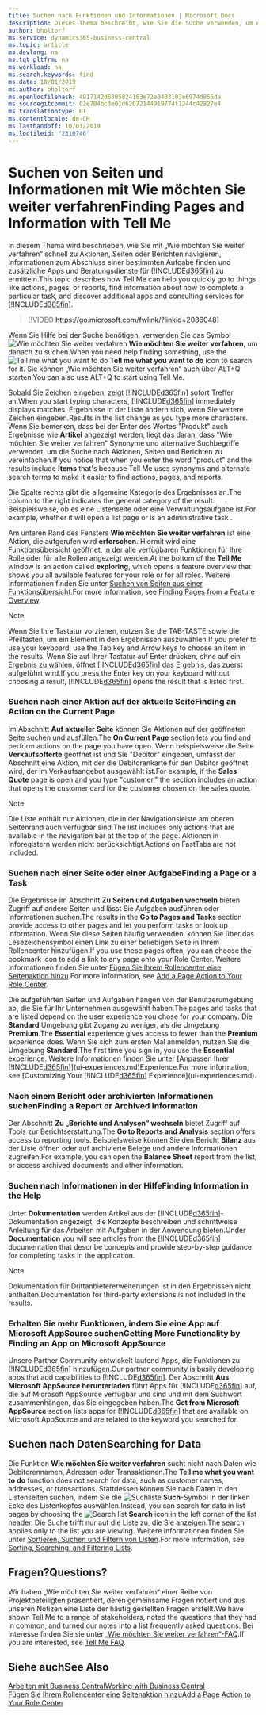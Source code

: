 ```yaml
---
title: Suchen nach Funktionen und Informationen | Microsoft Docs
description: Dieses Thema beschreibt, wie Sie die Suche verwenden, um Aktionen, Seiten, Berichte, Dokumentation und Daten sowie andere Apps und Beratungsdienste zu finden.
author: bholtorf
ms.service: dynamics365-business-central
ms.topic: article
ms.devlang: na
ms.tgt_pltfrm: na
ms.workload: na
ms.search.keywords: find
ms.date: 10/01/2019
ms.author: bholtorf
ms.openlocfilehash: 4917142d6805824163e72e0403103e6974d856da
ms.sourcegitcommit: 02e704bc3e01d62072144919774f1244c42827e4
ms.translationtype: HT
ms.contentlocale: de-CH
ms.lasthandoff: 10/01/2019
ms.locfileid: "2310746"
---
```

# <a name="finding-pages-and-information-with-tell-me"></a><span data-ttu-id="3cdad-103">Suchen von Seiten und Informationen mit Wie möchten Sie weiter verfahren</span><span class="sxs-lookup"><span data-stu-id="3cdad-103">Finding Pages and Information with Tell Me</span></span>  
<span data-ttu-id="3cdad-104">In diesem Thema wird beschrieben, wie Sie mit „Wie möchten Sie weiter verfahren“ schnell zu Aktionen, Seiten oder Berichten navigieren, Informationen zum Abschluss einer bestimmten Aufgabe finden und zusätzliche Apps und Beratungsdienste für [!INCLUDE[d365fin](includes/d365fin_md.md)] zu ermitteln.</span><span class="sxs-lookup"><span data-stu-id="3cdad-104">This topic describes how Tell Me can help you quickly go to things like actions, pages, or reports, find information about how to complete a particular task, and discover additional apps and consulting services for [!INCLUDE[d365fin](includes/d365fin_md.md)].</span></span>  


> [!VIDEO https://go.microsoft.com/fwlink/?linkid=2086048]

<span data-ttu-id="3cdad-105">Wenn Sie Hilfe bei der Suche benötigen, verwenden Sie das Symbol ![Wie möchten Sie weiter verfahren](media/ui-search/search.png "Nach Seite oder Bericht suchen") **Wie möchten Sie weiter verfahren**, um danach zu suchen.</span><span class="sxs-lookup"><span data-stu-id="3cdad-105">When you need help finding something, use the ![Tell me what you want to do](media/ui-search/search.png "Search for Page or Report") **Tell me what you want to do** icon to search for it.</span></span> <span data-ttu-id="3cdad-106">Sie können „Wie möchten Sie weiter verfahren“ auch über ALT+Q starten.</span><span class="sxs-lookup"><span data-stu-id="3cdad-106">You can also use ALT+Q to start using Tell Me.</span></span>

<span data-ttu-id="3cdad-107">Sobald Sie Zeichen eingeben, zeigt [!INCLUDE[d365fin](includes/d365fin_md.md)] sofort Treffer an.</span><span class="sxs-lookup"><span data-stu-id="3cdad-107">When you start typing characters, [!INCLUDE[d365fin](includes/d365fin_md.md)] immediately displays matches.</span></span> <span data-ttu-id="3cdad-108">Ergebnisse in der Liste ändern sich, wenn Sie weitere Zeichen eingeben.</span><span class="sxs-lookup"><span data-stu-id="3cdad-108">Results in the list change as you type more characters.</span></span> <span data-ttu-id="3cdad-109">Wenn Sie bemerken, dass bei der Enter des Wortes "Produkt" auch Ergebnisse wie **Artikel** angezeigt werden, liegt das daran, dass "Wie möchten Sie weiter verfahren" Synonyme und alternative Suchbegriffe verwendet, um die Suche nach Aktionen, Seiten und Berichten zu vereinfachen.</span><span class="sxs-lookup"><span data-stu-id="3cdad-109">If you notice that when you enter the word "product" and the results include **Items** that's because Tell Me uses synonyms and alternate search terms to make it easier to find actions, pages, and reports.</span></span>

<span data-ttu-id="3cdad-110">Die Spalte rechts gibt die allgemeine Kategorie des Ergebnisses an.</span><span class="sxs-lookup"><span data-stu-id="3cdad-110">The column to the right indicates the general category of the result.</span></span> <span data-ttu-id="3cdad-111">Beispielsweise, ob es eine Listenseite oder eine Verwaltungsaufgabe ist.</span><span class="sxs-lookup"><span data-stu-id="3cdad-111">For example, whether it will open a list page or is an administrative task .</span></span>  

<span data-ttu-id="3cdad-112">Am unteren Rand des Fensters **Wie möchten Sie weiter verfahren** ist eine Aktion, die aufgerufen wird **erforschen**. Hiermit wird eine Funktionsübersicht geöffnet, in der alle verfügbaren Funktionen für Ihre Rolle oder für alle Rollen angezeigt werden.</span><span class="sxs-lookup"><span data-stu-id="3cdad-112">At the bottom of the **Tell Me** window is an action called **exploring**, which opens a feature overview that shows you all available features for your role or for all roles.</span></span> <span data-ttu-id="3cdad-113">Weitere Informationen finden Sie unter [Suchen von Seiten aus einer Funktionsübersicht](ui-role-explorer.md).</span><span class="sxs-lookup"><span data-stu-id="3cdad-113">For more information, see [Finding Pages from a Feature Overview](ui-role-explorer.md).</span></span>

> [!NOTE]  
>   <span data-ttu-id="3cdad-114">Wenn Sie Ihre Tastatur vorziehen, nutzen Sie die TAB-TASTE sowie die Pfeiltasten, um ein Element in den Ergebnissen auszuwählen.</span><span class="sxs-lookup"><span data-stu-id="3cdad-114">If you prefer to use your keyboard, use the Tab key and Arrow keys to choose an item in the results.</span></span> <span data-ttu-id="3cdad-115">Wenn Sie auf Ihrer Tastatur auf Enter drücken, ohne auf ein Ergebnis zu wählen, öffnet [!INCLUDE[d365fin](includes/d365fin_md.md)] das Ergebnis, das zuerst aufgeführt wird.</span><span class="sxs-lookup"><span data-stu-id="3cdad-115">If you press the Enter key on your keyboard without choosing a result, [!INCLUDE[d365fin](includes/d365fin_md.md)] opens the result that is listed first.</span></span>

### <a name="finding-an-action-on-the-current-page"></a><span data-ttu-id="3cdad-116">Suchen nach einer Aktion auf der aktuelle Seite</span><span class="sxs-lookup"><span data-stu-id="3cdad-116">Finding an Action on the Current Page</span></span>
<span data-ttu-id="3cdad-117">Im Abschnitt **Auf aktueller Seite** können Sie Aktionen auf der geöffneten Seite suchen und ausfüllen.</span><span class="sxs-lookup"><span data-stu-id="3cdad-117">The **On Current Page** section lets you find and perform actions on the page you have open.</span></span> <span data-ttu-id="3cdad-118">Wenn beispielsweise die Seite **Verkaufsofferte** geöffnet ist und Sie "Debitor" eingeben, umfasst der Abschnitt eine Aktion, mit der die Debitorenkarte für den Debitor geöffnet wird, der im Verkaufsangebot ausgewählt ist.</span><span class="sxs-lookup"><span data-stu-id="3cdad-118">For example, if the **Sales Quote** page is open and you type "customer," the section includes an action that opens the customer card for the customer chosen on the sales quote.</span></span>

> [!NOTE]  
>   <span data-ttu-id="3cdad-119">Die Liste enthält nur Aktionen, die in der Navigationsleiste am oberen Seitenrand auch verfügbar sind.</span><span class="sxs-lookup"><span data-stu-id="3cdad-119">The list includes only actions that are available in the navigation bar at the top of the page.</span></span> <span data-ttu-id="3cdad-120">Aktionen in Inforegistern werden nicht berücksichtigt.</span><span class="sxs-lookup"><span data-stu-id="3cdad-120">Actions on FastTabs are not included.</span></span>  

### <a name="finding-a-page-or-a-task"></a><span data-ttu-id="3cdad-121">Suchen nach einer Seite oder einer Aufgabe</span><span class="sxs-lookup"><span data-stu-id="3cdad-121">Finding a Page or a Task</span></span>
<span data-ttu-id="3cdad-122">Die Ergebnisse im Abschnitt **Zu Seiten und Aufgaben wechseln** bieten Zugriff auf andere Seiten und lässt Sie Aufgaben ausführen oder Informationen suchen.</span><span class="sxs-lookup"><span data-stu-id="3cdad-122">The results in the **Go to Pages and Tasks** section provide access to other pages and let you perform tasks or look up information.</span></span> <span data-ttu-id="3cdad-123">Wenn Sie diese Seiten häufig verwenden, können Sie über das Lesezeichensymbol einen Link zu einer beliebigen Seite in Ihrem Rollencenter hinzufügen.</span><span class="sxs-lookup"><span data-stu-id="3cdad-123">If you use these pages often, you can choose the bookmark icon to add a link to any page onto your Role Center.</span></span> <span data-ttu-id="3cdad-124">Weitere Informationen finden Sie unter [Fügen Sie Ihrem Rollencenter eine Seitenaktion hinzu](ui-bookmarks.md).</span><span class="sxs-lookup"><span data-stu-id="3cdad-124">For more information, see [Add a Page Action to Your Role Center](ui-bookmarks.md).</span></span>

<span data-ttu-id="3cdad-125">Die aufgeführten Seiten und Aufgaben hängen von der Benutzerumgebung ab, die Sie für Ihr Unternehmen ausgewählt haben.</span><span class="sxs-lookup"><span data-stu-id="3cdad-125">The pages and tasks that are listed depend on the user experience you chose for your company.</span></span> <span data-ttu-id="3cdad-126">Die **Standard** Umgebung gibt Zugang zu weniger, als die Umgebung **Premium**.</span><span class="sxs-lookup"><span data-stu-id="3cdad-126">The **Essential** experience gives access to fewer than the **Premium** experience does.</span></span> <span data-ttu-id="3cdad-127">Wenn Sie sich zum ersten Mal anmelden, nutzen Sie die Umgebung **Standard**.</span><span class="sxs-lookup"><span data-stu-id="3cdad-127">The first time you sign in, you use the **Essential** experience.</span></span> <span data-ttu-id="3cdad-128">Weitere Informationen finden Sie unter [Anpassen Ihrer [!INCLUDE[d365fin](includes/d365fin_md.md)]](ui-experiences.md)Experience.</span><span class="sxs-lookup"><span data-stu-id="3cdad-128">For more information, see [Customizing Your [!INCLUDE[d365fin](includes/d365fin_md.md)] Experience](ui-experiences.md).</span></span>

### <a name="finding-a-report-or-archived-information"></a><span data-ttu-id="3cdad-129">Nach einem Bericht oder archivierten Informationen suchen</span><span class="sxs-lookup"><span data-stu-id="3cdad-129">Finding a Report or Archived Information</span></span>
<span data-ttu-id="3cdad-130">Der Abschnitt **Zu „Berichte und Analysen“ wechseln** bietet Zugriff auf Tools zur Berichtserstattung.</span><span class="sxs-lookup"><span data-stu-id="3cdad-130">The **Go to Reports and Analysis** section offers access to reporting tools.</span></span> <span data-ttu-id="3cdad-131">Beispielsweise können Sie den Bericht **Bilanz** aus der Liste öffnen oder auf archivierte Belege und andere Informationen zugreifen.</span><span class="sxs-lookup"><span data-stu-id="3cdad-131">For example, you can open the **Balance Sheet** report from the list, or access archived documents and other information.</span></span>  

### <a name="finding-information-in-the-help"></a><span data-ttu-id="3cdad-132">Suchen nach Informationen in der Hilfe</span><span class="sxs-lookup"><span data-stu-id="3cdad-132">Finding Information in the Help</span></span>
<span data-ttu-id="3cdad-133">Unter **Dokumentation** werden Artikel aus der [!INCLUDE[d365fin](includes/d365fin_md.md)]-Dokumentation angezeigt, die Konzepte beschreiben und schrittweise Anleitung für das Arbeiten mit Aufgaben in der Anwendung bieten.</span><span class="sxs-lookup"><span data-stu-id="3cdad-133">Under **Documentation** you will see articles from the [!INCLUDE[d365fin](includes/d365fin_md.md)] documentation that describe concepts and provide step-by-step guidance for completing tasks in the application.</span></span>    

> [!NOTE]  
> <span data-ttu-id="3cdad-134">Dokumentation für Drittanbietererweiterungen ist in den Ergebnissen nicht enthalten.</span><span class="sxs-lookup"><span data-stu-id="3cdad-134">Documentation for third-party extensions is not included in the results.</span></span>

### <a name="getting-more-functionality-by-finding-an-app-on-microsoft-appsource"></a><span data-ttu-id="3cdad-135">Erhalten Sie mehr Funktionen, indem Sie eine App auf Microsoft AppSource suchen</span><span class="sxs-lookup"><span data-stu-id="3cdad-135">Getting More Functionality by Finding an App on Microsoft AppSource</span></span>
<span data-ttu-id="3cdad-136">Unsere Partner Community entwickelt laufend Apps, die Funktionen zu [!INCLUDE[d365fin](includes/d365fin_md.md)] hinzufügen.</span><span class="sxs-lookup"><span data-stu-id="3cdad-136">Our partner community is busily developing apps that add capabilities to [!INCLUDE[d365fin](includes/d365fin_md.md)].</span></span> <span data-ttu-id="3cdad-137">Der Abschnitt **Aus Microsoft AppSource herunterladen** führt Apps für [!INCLUDE[d365fin](includes/d365fin_md.md)] auf, die auf Microsoft AppSource verfügbar und sind und mit dem Suchwort zusammenhängen, das Sie eingegeben haben.</span><span class="sxs-lookup"><span data-stu-id="3cdad-137">The **Get from Microsoft AppSource** section lists apps for [!INCLUDE[d365fin](includes/d365fin_md.md)] that are available on Microsoft AppSource and are related to the keyword you searched for.</span></span>

## <a name="searching-for-data"></a><span data-ttu-id="3cdad-138">Suchen nach Daten</span><span class="sxs-lookup"><span data-stu-id="3cdad-138">Searching for Data</span></span>
<span data-ttu-id="3cdad-139">Die Funktion **Wie möchten Sie weiter verfahren** sucht nicht nach Daten wie Debitorennamen, Adressen oder Transaktionen.</span><span class="sxs-lookup"><span data-stu-id="3cdad-139">The **Tell me what you want to do** function does not search for data, such as customer names, addresses, or transactions.</span></span> <span data-ttu-id="3cdad-140">Stattdessen können Sie nach Daten in den Listenseiten suchen, indem Sie die ![Suchliste](media/ui-search/search-list.png "Suchlistensymbol") **Such**-Symbol in der linken Ecke des Listenkopfes auswählen.</span><span class="sxs-lookup"><span data-stu-id="3cdad-140">Instead, you can search for data in list pages by choosing the ![Search list](media/ui-search/search-list.png "Search list icon") **Search** icon in the left corner of the list header.</span></span> <span data-ttu-id="3cdad-141">Die Suche trifft nur auf die Liste zu, die Sie anzeigen.</span><span class="sxs-lookup"><span data-stu-id="3cdad-141">The search applies only to the list you are viewing.</span></span> <span data-ttu-id="3cdad-142">Weitere Informationen finden Sie unter [Sortieren, Suchen und Filtern von Listen](ui-enter-criteria-filters.md).</span><span class="sxs-lookup"><span data-stu-id="3cdad-142">For more information, see [Sorting, Searching, and Filtering Lists](ui-enter-criteria-filters.md).</span></span>

## <a name="questions"></a><span data-ttu-id="3cdad-143">Fragen?</span><span class="sxs-lookup"><span data-stu-id="3cdad-143">Questions?</span></span>
<span data-ttu-id="3cdad-144">Wir haben „Wie möchten Sie weiter verfahren“ einer Reihe von Projektbeteiligten präsentiert, deren gemeinsame Fragen notiert und aus unseren Notizen eine Liste der häufig gestellten Fragen erstellt.</span><span class="sxs-lookup"><span data-stu-id="3cdad-144">We have shown Tell Me to a range of stakeholders, noted the questions that they had in common, and turned our notes into a list frequently asked questions.</span></span> <span data-ttu-id="3cdad-145">Bei Interesse finden Sie sie unter [„Wie möchten Sie weiter verfahren“-FAQ](ui-search-faq.md).</span><span class="sxs-lookup"><span data-stu-id="3cdad-145">If you are interested, see [Tell Me FAQ](ui-search-faq.md).</span></span>

## <a name="see-also"></a><span data-ttu-id="3cdad-146">Siehe auch</span><span class="sxs-lookup"><span data-stu-id="3cdad-146">See Also</span></span>
[<span data-ttu-id="3cdad-147">Arbeiten mit Business Central</span><span class="sxs-lookup"><span data-stu-id="3cdad-147">Working with Business Central</span></span>](ui-work-product.md)  
[<span data-ttu-id="3cdad-148">Fügen Sie Ihrem Rollencenter eine Seitenaktion hinzu</span><span class="sxs-lookup"><span data-stu-id="3cdad-148">Add a Page Action to Your Role Center</span></span>](ui-bookmarks.md)
